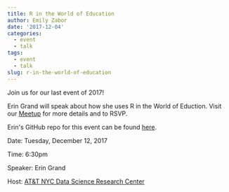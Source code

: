 ```yaml
---
title: R in the World of Education
author: Emily Zabor
date: '2017-12-04'
categories:
  - event
  - talk
tags:
  - event
  - talk
slug: r-in-the-world-of-education
---
```


Join us for our last event of 2017!

Erin Grand will speak about how she uses R in the World of Eduction. Visit our [Meetup](https://www.meetup.com/rladies-newyork/events/245064725/) for more details and to RSVP.

Erin's GitHub repo for this event can be found [here](https://github.com/eringrand/eringrand.github.io/tree/rawbranch/Presentations/rladies-nyc).

Date: Tuesday, December 12, 2017

Time: 6:30pm

Speaker: Erin Grand

Host: [AT&T NYC Data Science Research Center](http://www.research.att.com/editions/201704_home.html?fbid=zhT-ct1cN_d)

